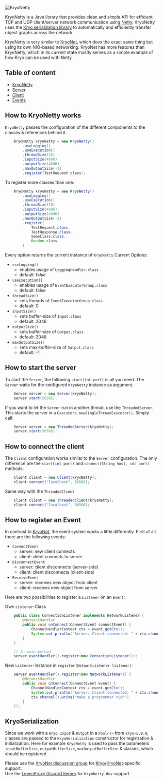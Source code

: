 ![KryoNetty](https://raw.github.com/wiki/EsotericSoftware/kryonetty/logo.jpg)

KryoNetty is a Java library that provides clean and simple API for efficient TCP and UDP client/server network communication using [Netty](http://netty.io/). KryoNetty uses the [Kryo serialization library](https://github.com/EsotericSoftware/kryo) to automatically and efficiently transfer object graphs across the network.

KryoNetty is very similar to [KryoNet](https://github.com/EsotericSoftware/kryonet), which does the exact same thing but using its own NIO-based networking. KryoNet has more features than KryoNetty, which in its current state mostly serves as a simple example of how Kryo can be used with Netty.

## Table of content

- [KryoNetty](#how-to-kryonetty-works)
- [Server](#how-to-start-the-server)
- [Client](#how-to-connect-the-client)
- [Events](#how-to-register-an-event)


## How to KryoNetty works 
`KryoNetty` passes the configuration of the different components to the classes & references behind it.

```java
    KryoNetty kryoNetty = new KryoNetty()
        .useLogging()
        .useExecution()
        .threadSize(16)
        .inputSize(4096)
        .outputSize(4096)
        .maxOutputSize(-1)
        .register(TestRequest.class);
```

To register more classes than one:

```java
    KryoNetty kryoNetty = new KryoNetty()
        .useLogging()
        .useExecution()
        .threadSize(16)
        .inputSize(4096)
        .outputSize(4096)
        .maxOutputSize(-1)
        .register(
            TestRequest.class,
            TestResponse.class,
            SomeClass.class,
            Random.class
        )
```


Every option returns the current instance of `KryoNetty`
Current Options:
- `useLogging()` 
    - enables usage of `LoggingHandler.class`
    - default: false
- `useExecution()` 
    - enables usage of `EventExecutorGroup.class`
    - default: false
- `threadSize()` 
    - sets threads of `EventExecutorGroup.class` 
    - default: 0
- `inputSize()` 
    - sets buffer-size of `Input.class` 
    - default: 2048
- `outputSize()` 
    - sets buffer-size of `Output.class`
    - default: 2048
- `maxOutputSize()` 
    - sets max-buffer-size of `Output.class` 
    - default: -1




## How to start the server

To start the `Server`, the following `start(int port)` is all you need. The `Server` waits for the configured `KryoNetty` instance as argument.

```java
    Server server = new Server(kryoNetty);
    server.start(56566);
```

If you want to let the `Server` run in another thread, use the `ThreadedServer`. This starts the server in a `Executors.newSingleThreadExecutor()`. Simply call:

```java
    Server server = new ThreadedServer(kryoNetty);
    server.start(56566);
```




## How to connect the client

The `Client` configuration works similar to the `Server` configuration. The only difference are the `start(int port)` and `connect(String host, int port)` methods.

```java
    Client client = new Client(kryoNetty);
    client.connect("localhost", 56566);
```

Same way with the `ThreadedClient`

```java
    Client client = new ThreadedClient(kryoNetty);
    client.connect("localhost", 56566);
```




## How to register an Event

In contrast to [KryoNet](https://github.com/EsotericSoftware/kryonet), the event system works a little differently. First of all there are the following events:

- `ConnectEvent`
    - server: new client connects 
    - client: client connects to server
- `DisconnectEvent`
    - server: client disconnects (server-side)
    - client: client disconnects (client-side)
- `ReceiveEvent`
    - server: receives new object from client
    - client: receives new object from server 

Here are two possibilities to register a `Listener` on an `Event`:

Own `Listener`-Class

```java
    public class ConnectionListener implements NetworkListener {
        @NetworkHandler
        public void onConnect(ConnectEvent connectEvent) {
            ChannelHandlerContext ctx = event.getCtx();
            System.out.println("Server: Client connected: " + ctx.channel().remoteAddress());
        }
    }

    // In main-method
    server.eventHandler().register(new ConnectionListener());
```


New `Listener`-Instance in `register(NetworkListener listener)`:

```java
    server.eventHandler().register(new NetworkListener() {
        @NetworkHandler
        public void onConnect(ConnectEvent event) {
            ChannelHandlerContext ctx = event.getCtx();
            System.out.println("Server: Client connected: " + ctx.channel().remoteAddress());
            ctx.channel().write("make a programmer rich");
        }
    });
```

## KryoSerialization

Since we work with a `Kryo`, `Input` & `Output` in a `Pool<?>` from `kryo-5.0.0`, classes are passed to the `KryoSerialization` constructor for registration & initialization.
Here for example `KryoNetty` is used to pass the parameters `inputBufferSize`, `outputBufferSize`, `maxOutputBufferSize` & classes, which should be registered. 

Please use the [KryoNet discussion group](http://groups.google.com/group/kryonet-users) for [Kryo](https://github.com/EsotericSoftware/kryo)/[KryoNet](https://github.com/EsotericSoftware/kryonet)-specific support. <br>
Use the [LevenProxy Discord Server](https://discord.levenproxy.eu/) for `KryoNetty-dev` support.

